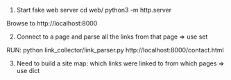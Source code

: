 1. Start fake web server
cd web/
python3 -m http.server

Browse to http://localhost:8000

2. Connect to a page and parse all the links from that page => use set

RUN:
python link_collector/link_parser.py http://localhost:8000/contact.html

3. Need to build a site map: which links were linked to from which pages => use dict